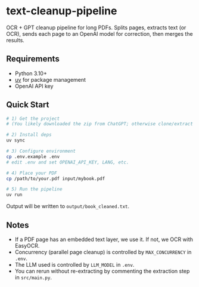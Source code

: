 # text-cleanup-pipeline

OCR + GPT cleanup pipeline for long PDFs. Splits pages, extracts text (or OCR),
sends each page to an OpenAI model for correction, then merges the results.

## Requirements
- Python 3.10+
- [uv](https://github.com/astral-sh/uv) for package management
- OpenAI API key

## Quick Start

```bash
# 1) Get the project
# (You likely downloaded the zip from ChatGPT; otherwise clone/extract it)

# 2) Install deps
uv sync

# 3) Configure environment
cp .env.example .env
# edit .env and set OPENAI_API_KEY, LANG, etc.

# 4) Place your PDF
cp /path/to/your.pdf input/mybook.pdf

# 5) Run the pipeline
uv run
```

Output will be written to `output/book_cleaned.txt`.

## Notes
- If a PDF page has an embedded text layer, we use it. If not, we OCR with EasyOCR.
- Concurrency (parallel page cleanup) is controlled by `MAX_CONCURRENCY` in `.env`.
- The LLM used is controlled by `LLM_MODEL` in `.env`.
- You can rerun without re-extracting by commenting the extraction step in `src/main.py`.
